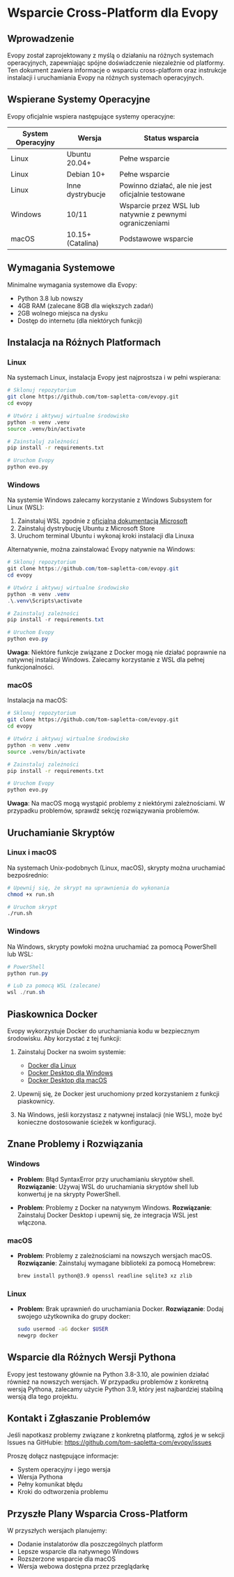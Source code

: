 # Wsparcie Cross-Platform dla Evopy

## Wprowadzenie

Evopy został zaprojektowany z myślą o działaniu na różnych systemach operacyjnych, zapewniając spójne doświadczenie niezależnie od platformy. Ten dokument zawiera informacje o wsparciu cross-platform oraz instrukcje instalacji i uruchamiania Evopy na różnych systemach operacyjnych.

## Wspierane Systemy Operacyjne

Evopy oficjalnie wspiera następujące systemy operacyjne:

| System Operacyjny | Wersja | Status wsparcia |
|-------------------|--------|-----------------|
| Linux             | Ubuntu 20.04+ | Pełne wsparcie |
| Linux             | Debian 10+ | Pełne wsparcie |
| Linux             | Inne dystrybucje | Powinno działać, ale nie jest oficjalnie testowane |
| Windows           | 10/11 | Wsparcie przez WSL lub natywnie z pewnymi ograniczeniami |
| macOS             | 10.15+ (Catalina) | Podstawowe wsparcie |

## Wymagania Systemowe

Minimalne wymagania systemowe dla Evopy:

- Python 3.8 lub nowszy
- 4GB RAM (zalecane 8GB dla większych zadań)
- 2GB wolnego miejsca na dysku
- Dostęp do internetu (dla niektórych funkcji)

## Instalacja na Różnych Platformach

### Linux

Na systemach Linux, instalacja Evopy jest najprostsza i w pełni wspierana:

```bash
# Sklonuj repozytorium
git clone https://github.com/tom-sapletta-com/evopy.git
cd evopy

# Utwórz i aktywuj wirtualne środowisko
python -m venv .venv
source .venv/bin/activate

# Zainstaluj zależności
pip install -r requirements.txt

# Uruchom Evopy
python evo.py
```

### Windows

Na systemie Windows zalecamy korzystanie z Windows Subsystem for Linux (WSL):

1. Zainstaluj WSL zgodnie z [oficjalną dokumentacją Microsoft](https://docs.microsoft.com/en-us/windows/wsl/install)
2. Zainstaluj dystrybucję Ubuntu z Microsoft Store
3. Uruchom terminal Ubuntu i wykonaj kroki instalacji dla Linuxa

Alternatywnie, można zainstalować Evopy natywnie na Windows:

```powershell
# Sklonuj repozytorium
git clone https://github.com/tom-sapletta-com/evopy.git
cd evopy

# Utwórz i aktywuj wirtualne środowisko
python -m venv .venv
.\.venv\Scripts\activate

# Zainstaluj zależności
pip install -r requirements.txt

# Uruchom Evopy
python evo.py
```

**Uwaga**: Niektóre funkcje związane z Docker mogą nie działać poprawnie na natywnej instalacji Windows. Zalecamy korzystanie z WSL dla pełnej funkcjonalności.

### macOS

Instalacja na macOS:

```bash
# Sklonuj repozytorium
git clone https://github.com/tom-sapletta-com/evopy.git
cd evopy

# Utwórz i aktywuj wirtualne środowisko
python -m venv .venv
source .venv/bin/activate

# Zainstaluj zależności
pip install -r requirements.txt

# Uruchom Evopy
python evo.py
```

**Uwaga**: Na macOS mogą wystąpić problemy z niektórymi zależnościami. W przypadku problemów, sprawdź sekcję rozwiązywania problemów.

## Uruchamianie Skryptów

### Linux i macOS

Na systemach Unix-podobnych (Linux, macOS), skrypty można uruchamiać bezpośrednio:

```bash
# Upewnij się, że skrypt ma uprawnienia do wykonania
chmod +x run.sh

# Uruchom skrypt
./run.sh
```

### Windows

Na Windows, skrypty powłoki można uruchamiać za pomocą PowerShell lub WSL:

```powershell
# PowerShell
python run.py

# Lub za pomocą WSL (zalecane)
wsl ./run.sh
```

## Piaskownica Docker

Evopy wykorzystuje Docker do uruchamiania kodu w bezpiecznym środowisku. Aby korzystać z tej funkcji:

1. Zainstaluj Docker na swoim systemie:
   - [Docker dla Linux](https://docs.docker.com/engine/install/)
   - [Docker Desktop dla Windows](https://docs.docker.com/desktop/install/windows-install/)
   - [Docker Desktop dla macOS](https://docs.docker.com/desktop/install/mac-install/)

2. Upewnij się, że Docker jest uruchomiony przed korzystaniem z funkcji piaskownicy.

3. Na Windows, jeśli korzystasz z natywnej instalacji (nie WSL), może być konieczne dostosowanie ścieżek w konfiguracji.

## Znane Problemy i Rozwiązania

### Windows

- **Problem**: Błąd SyntaxError przy uruchamianiu skryptów shell.
  **Rozwiązanie**: Używaj WSL do uruchamiania skryptów shell lub konwertuj je na skrypty PowerShell.

- **Problem**: Problemy z Docker na natywnym Windows.
  **Rozwiązanie**: Zainstaluj Docker Desktop i upewnij się, że integracja WSL jest włączona.

### macOS

- **Problem**: Problemy z zależnościami na nowszych wersjach macOS.
  **Rozwiązanie**: Zainstaluj wymagane biblioteki za pomocą Homebrew:
  ```bash
  brew install python@3.9 openssl readline sqlite3 xz zlib
  ```

### Linux

- **Problem**: Brak uprawnień do uruchamiania Docker.
  **Rozwiązanie**: Dodaj swojego użytkownika do grupy docker:
  ```bash
  sudo usermod -aG docker $USER
  newgrp docker
  ```

## Wsparcie dla Różnych Wersji Pythona

Evopy jest testowany głównie na Python 3.8-3.10, ale powinien działać również na nowszych wersjach. W przypadku problemów z konkretną wersją Pythona, zalecamy użycie Python 3.9, który jest najbardziej stabilną wersją dla tego projektu.

## Kontakt i Zgłaszanie Problemów

Jeśli napotkasz problemy związane z konkretną platformą, zgłoś je w sekcji Issues na GitHubie:
https://github.com/tom-sapletta-com/evopy/issues

Proszę dołącz następujące informacje:
- System operacyjny i jego wersja
- Wersja Pythona
- Pełny komunikat błędu
- Kroki do odtworzenia problemu

## Przyszłe Plany Wsparcia Cross-Platform

W przyszłych wersjach planujemy:
- Dodanie instalatorów dla poszczególnych platform
- Lepsze wsparcie dla natywnego Windows
- Rozszerzone wsparcie dla macOS
- Wersja webowa dostępna przez przeglądarkę
